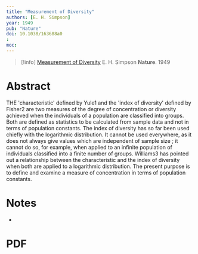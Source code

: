 ```yaml
---
title: "Measurement of Diversity"
authors: [E. H. Simpson]
year: 1949
pub: "Nature"
doi: 10.1038/163688a0
: 
moc: 
---
```

>[!info]
[Measurement of Diversity](https://pubmed.ncbi.nlm.nih.gov//)
E. H. Simpson
**Nature**. 1949

# Abstract
THE 'characteristic' defined by Yule1 and the 'index of diversity' defined by Fisher2 are two measures of the degree of concentration or diversity achieved when the individuals of a population are classified into groups. Both are defined as statistics to be calculated from sample data and not in terms of population constants. The index of diversity has so far been used chiefly with the logarithmic distribution. It cannot be used everywhere, as it does not always give values which are independent of sample size ; it cannot do so, for example, when applied to an infinite population of individuals classified into a finite number of groups. Williams3 has pointed out a relationship between the characteristic and the index of diversity when both are applied to a logarithmic distribution. The present purpose is to define and examine a measure of concentration in terms of population constants.

# Notes
- 

# PDF
